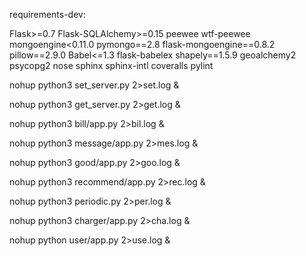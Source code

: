 requirements-dev:

Flask>=0.7
Flask-SQLAlchemy>=0.15
peewee
wtf-peewee
mongoengine<0.11.0
pymongo==2.8
flask-mongoengine==0.8.2
pillow==2.9.0
Babel<=1.3
flask-babelex
shapely==1.5.9
geoalchemy2
psycopg2
nose
sphinx
sphinx-intl
coveralls
pylint



nohup python3 set_server.py 2>set.log &

nohup python3 get_server.py 2>get.log &

nohup python3 bill/app.py 2>bil.log &

nohup python3 message/app.py 2>mes.log &

nohup python3 good/app.py 2>goo.log &

nohup python3 recommend/app.py 2>rec.log &

nohup python3 periodic.py 2>per.log &

nohup python3 charger/app.py 2>cha.log &

nohup python user/app.py 2>use.log &